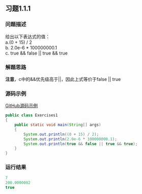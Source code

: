 ## 习题1.1.1  
  
### 问题描述  
给出以下表达式的值：  
a.(0 + 15) / 2  
b. 2.0e-6 * 100000000.1  
c. true && false || true && true  
  
### 解题思路  
**注意**，c中的&&优先级高于||，因此上式等价于false || true  
  
### 源码示例  
[GitHub源码示例](https://github.com/MoonsunS/Algorithms/blob/master/src/main/java/com/moonsuns/algorithms/chapter01/section01/Exercises01.java)  
  
```java  
public class Exercises1  
{  
    public static void main(String[] args)  
    {  
        System.out.println((0 + 15) / 2);  
        System.out.println(2.0e-6 * 100000000.1);  
        System.out.println(true && false || true && true);  
    }  
}  
```  
  
### 运行结果  
  
```java  
7  
200.0000002  
true  
```
